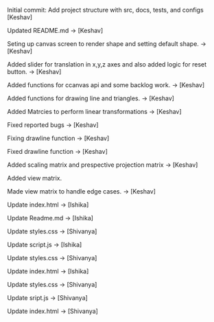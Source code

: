 Initial commit: Add project structure with src, docs, tests, and configs  [Keshav]

Updated README.md -> [Keshav]

Seting up canvas screen to render shape and setting default shape. -> [Keshav]

Added slider for translation in x,y,z axes and also added logic for reset button.  -> [Keshav]

Added functions for ccanvas api and some backlog work.  -> [Keshav]

Added functions for drawing line and triangles.  -> [Keshav]

Added Matrcies to perform linear transformations -> [Keshav]

Fixed reported bugs -> [Keshav]

Fixing drawline function -> [Keshav]

Fixed drawline function -> [Keshav]

Added scaling matrix and prespective projection matrix -> [Keshav]

Added view matrix.

Made view matrix to handle edge cases. -> [Keshav]



Update index.html   -> [Ishika]

Update Readme.md    -> [Ishika]


Update styles.css    -> [Shivanya]

Update script.js    -> [Ishika]

Update styles.css    -> [Shivanya]

Update index.html   -> [Ishika]

Update styles.css    -> [Shivanya]

Update sript.js    -> [Shivanya]

Update index.html   -> [Shivanya]

